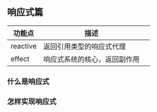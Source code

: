 ## 响应式篇

|     功能点    |         描述                       |          |
|--------------|------------------------------------|----------|
|   reactive   |        返回引用类型的响应式代理       |          |
|    effect    |       响应式系统的核心，返回副作用      |          |

### 什么是响应式

### 怎样实现响应式


